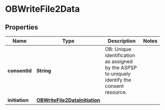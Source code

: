 # OBWriteFile2Data

## Properties
Name | Type | Description | Notes
------------ | ------------- | ------------- | -------------
**consentId** | **String** | OB: Unique identification as assigned by the ASPSP to uniquely identify the consent resource. | 
**initiation** | [**OBWriteFile2DataInitiation**](OBWriteFile2DataInitiation.md) |  | 
